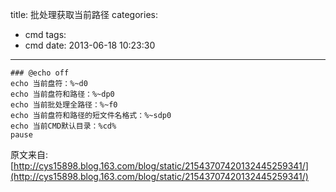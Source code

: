 title: 批处理获取当前路径
categories:
  - cmd
tags:
  - cmd
date: 2013-06-18 10:23:30

---
```
### @echo off
echo 当前盘符：%~d0
echo 当前盘符和路径：%~dp0
echo 当前批处理全路径：%~f0
echo 当前盘符和路径的短文件名格式：%~sdp0
echo 当前CMD默认目录：%cd%
pause
```

原文来自:[http://cys15898.blog.163.com/blog/static/21543707420132445259341/](http://cys15898.blog.163.com/blog/static/21543707420132445259341/)